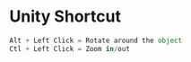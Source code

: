Unity Shortcut
===

```python
Alt + Left Click = Rotate around the object
Ctl + Left Click = Zoom in/out
```
